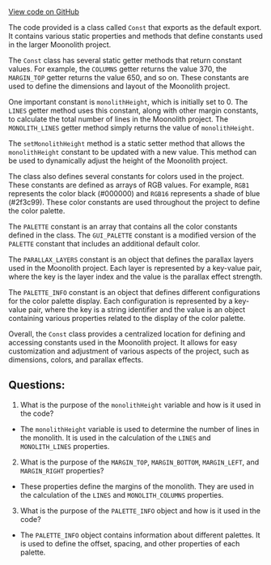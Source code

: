 [View code on GitHub](https://github.com/LaGuerrePiece/moonolith/src/constants.js)

The code provided is a class called `Const` that exports as the default export. It contains various static properties and methods that define constants used in the larger Moonolith project.

The `Const` class has several static getter methods that return constant values. For example, the `COLUMNS` getter returns the value 370, the `MARGIN_TOP` getter returns the value 650, and so on. These constants are used to define the dimensions and layout of the Moonolith project.

One important constant is `monolithHeight`, which is initially set to 0. The `LINES` getter method uses this constant, along with other margin constants, to calculate the total number of lines in the Moonolith project. The `MONOLITH_LINES` getter method simply returns the value of `monolithHeight`.

The `setMonolithHeight` method is a static setter method that allows the `monolithHeight` constant to be updated with a new value. This method can be used to dynamically adjust the height of the Moonolith project.

The class also defines several constants for colors used in the project. These constants are defined as arrays of RGB values. For example, `RGB1` represents the color black (#000000) and `RGB16` represents a shade of blue (#2f3c99). These color constants are used throughout the project to define the color palette.

The `PALETTE` constant is an array that contains all the color constants defined in the class. The `GUI_PALETTE` constant is a modified version of the `PALETTE` constant that includes an additional default color.

The `PARALLAX_LAYERS` constant is an object that defines the parallax layers used in the Moonolith project. Each layer is represented by a key-value pair, where the key is the layer index and the value is the parallax effect strength.

The `PALETTE_INFO` constant is an object that defines different configurations for the color palette display. Each configuration is represented by a key-value pair, where the key is a string identifier and the value is an object containing various properties related to the display of the color palette.

Overall, the `Const` class provides a centralized location for defining and accessing constants used in the Moonolith project. It allows for easy customization and adjustment of various aspects of the project, such as dimensions, colors, and parallax effects.
## Questions: 
 1. What is the purpose of the `monolithHeight` variable and how is it used in the code?
- The `monolithHeight` variable is used to determine the number of lines in the monolith. It is used in the calculation of the `LINES` and `MONOLITH_LINES` properties.

2. What is the purpose of the `MARGIN_TOP`, `MARGIN_BOTTOM`, `MARGIN_LEFT`, and `MARGIN_RIGHT` properties?
- These properties define the margins of the monolith. They are used in the calculation of the `LINES` and `MONOLITH_COLUMNS` properties.

3. What is the purpose of the `PALETTE_INFO` object and how is it used in the code?
- The `PALETTE_INFO` object contains information about different palettes. It is used to define the offset, spacing, and other properties of each palette.